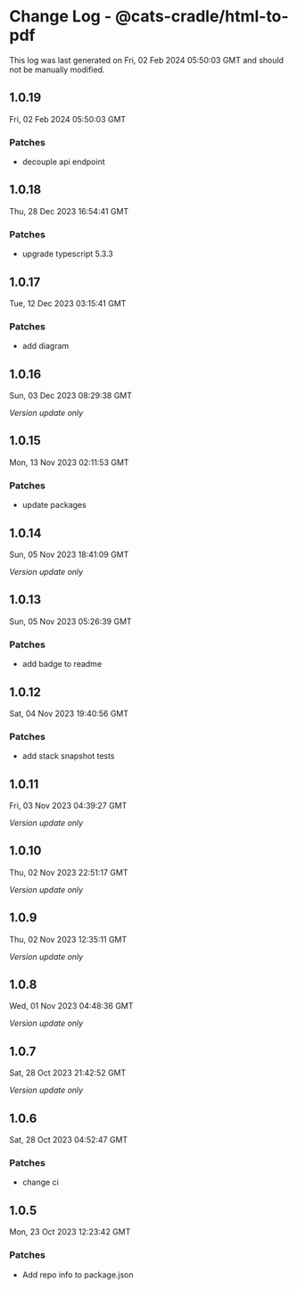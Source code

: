 # Change Log - @cats-cradle/html-to-pdf

This log was last generated on Fri, 02 Feb 2024 05:50:03 GMT and should not be manually modified.

## 1.0.19
Fri, 02 Feb 2024 05:50:03 GMT

### Patches

- decouple api endpoint

## 1.0.18
Thu, 28 Dec 2023 16:54:41 GMT

### Patches

- upgrade typescript 5.3.3

## 1.0.17
Tue, 12 Dec 2023 03:15:41 GMT

### Patches

- add diagram

## 1.0.16
Sun, 03 Dec 2023 08:29:38 GMT

_Version update only_

## 1.0.15
Mon, 13 Nov 2023 02:11:53 GMT

### Patches

- update packages

## 1.0.14
Sun, 05 Nov 2023 18:41:09 GMT

_Version update only_

## 1.0.13
Sun, 05 Nov 2023 05:26:39 GMT

### Patches

- add badge to readme

## 1.0.12
Sat, 04 Nov 2023 19:40:56 GMT

### Patches

- add stack snapshot tests

## 1.0.11
Fri, 03 Nov 2023 04:39:27 GMT

_Version update only_

## 1.0.10
Thu, 02 Nov 2023 22:51:17 GMT

_Version update only_

## 1.0.9
Thu, 02 Nov 2023 12:35:11 GMT

_Version update only_

## 1.0.8
Wed, 01 Nov 2023 04:48:36 GMT

_Version update only_

## 1.0.7
Sat, 28 Oct 2023 21:42:52 GMT

_Version update only_

## 1.0.6
Sat, 28 Oct 2023 04:52:47 GMT

### Patches

- change ci

## 1.0.5
Mon, 23 Oct 2023 12:23:42 GMT

### Patches

- Add repo info to package.json


